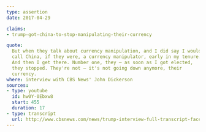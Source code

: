 ```yaml
---
type: assertion
date: 2017-04-29

claims:
- trump-got-china-to-stop-manipulating-their-currency

quote:
  But when they talk about currency manipulation, and I did say I would
  call China, if they were, a currency manipulator, early in my tenure.
  And then I get there. Number one, they — as soon as I got elected,
  they stopped. They're not — it's not going down anymore, their
  currency.
where: interview with CBS News' John Dickerson
sources:
- type: youtube
  id: hw0Y-0Ebxw8
  start: 455
  duration: 17
- type: transcript
  url: http://www.cbsnews.com/news/trump-interview-full-transcript-face-the-nation/
---
```

